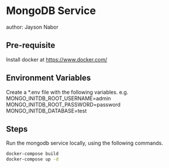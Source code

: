 # MongoDB Service
author: Jayson Nabor

## Pre-requisite
Install docker at https://www.docker.com/

## Environment Variables
Create a *.env file with the following variables.
e.g.
MONGO_INITDB_ROOT_USERNAME=admin
MONGO_INITDB_ROOT_PASSWORD=password
MONGO_INITDB_DATABASE=test

## Steps
Run the mongodb service locally, using the following commands.

```bash
docker-compose build
docker-compose up -d
```

